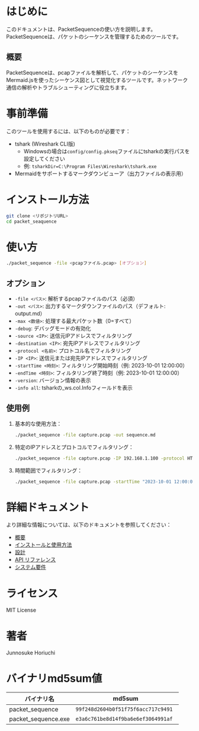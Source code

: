 # はじめに
このドキュメントは、PacketSequenceの使い方を説明します。PacketSequenceは、パケットのシーケンスを管理するためのツールです。

## 概要
PacketSequenceは、pcapファイルを解析して、パケットのシーケンスをMermaid.jsを使ったシーケンス図として視覚化するツールです。ネットワーク通信の解析やトラブルシューティングに役立ちます。


# 事前準備
このツールを使用するには、以下のものが必要です：
- tshark (Wireshark CLI版)
  - Windowsの場合は`config/config.pkseq`ファイルにtsharkの実行パスを設定してください
  - 例: `tsharkDir=C:\Program Files\Wireshark\tshark.exe`
- Mermaidをサポートするマークダウンビューア（出力ファイルの表示用）

# インストール方法
```bash
git clone <リポジトリURL>
cd packet_seaquence
```

# 使い方
```bash
./packet_sequence -file <pcapファイル.pcap> [オプション]
```

## オプション
- `-file <パス>`: 解析するpcapファイルのパス（必須）
- `-out <パス>`: 出力するマークダウンファイルのパス（デフォルト: output.md）
- `-max <数値>`: 処理する最大パケット数（0=すべて）
- `-debug`: デバッグモードの有効化
- `-source <IP>`: 送信元IPアドレスでフィルタリング
- `-destination <IP>`: 宛先IPアドレスでフィルタリング
- `-protocol <名前>`: プロトコル名でフィルタリング
- `-IP <IP>`: 送信元または宛先IPアドレスでフィルタリング
- `-startTime <時刻>`: フィルタリング開始時刻（例: 2023-10-01 12:00:00）
- `-endTime <時刻>`: フィルタリング終了時刻（例: 2023-10-01 12:00:00）
- `-version`: バージョン情報の表示
- `-info all`: tsharkの_ws.col.Infoフィールドを表示

## 使用例
1. 基本的な使用方法：
   ```bash
   ./packet_sequence -file capture.pcap -out sequence.md
   ```

2. 特定のIPアドレスとプロトコルでフィルタリング：
   ```bash
   ./packet_sequence -file capture.pcap -IP 192.168.1.100 -protocol HTTP
   ```

3. 時間範囲でフィルタリング：
   ```bash
   ./packet_sequence -file capture.pcap -startTime "2023-10-01 12:00:00" -endTime "2023-10-01 12:05:00"
   ```

# 詳細ドキュメント
より詳細な情報については、以下のドキュメントを参照してください：

- [概要](docs/jp/overview.md)
- [インストールと使用方法](docs/jp/User_guide.md)
- [設計](docs/jp/design.md)
- [API リファレンス](docs/jp/api.md)
- [システム要件](docs/jp/requirements.md)

# ライセンス
MIT License

# 著者
Junnosuke Horiuchi

# バイナリmd5sum値
|バイナリ名|md5sum|
|---|---|
|packet_sequence|`99f248d2604b0f51f75f6acc717c9491`|
|packet_sequence.exe|`e3a6c761be8d14f9ba6e6ef3064991af `|
